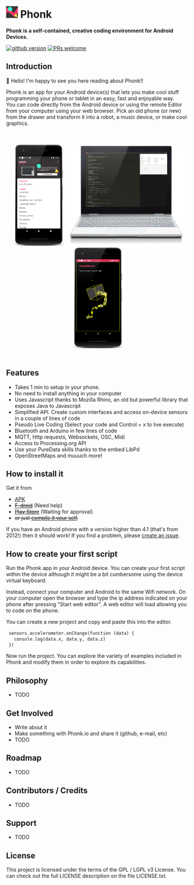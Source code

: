 # ![logo](./images/logo2.png) Phonk
**Phonk is a self-contained, creative coding environment for Android Devices.**

[![github version](https://img.shields.io/github/license/victordiaz/phonk.svg)](https//github.com/victordiaz/phonk)
[![PRs welcome](https://img.shields.io/badge/PRs-welcome-ff69b4.svg)](https://github.com/nhnent/tui.editor/issues?q=is%3Aissue+is%3Aopen+label%3A%22help+wanted%22)

## Introduction
:tada: Hello! I'm happy to see you here reading about Phonk!!

Phonk is an app for your Android device(s) that lets you make cool stuff programming your phone or tablet in an easy, fast and enjoyable way.<br />
You can code directly from the Android device or using the remote Editor from your computer using your web browser.
Pick an old phone (or new) from the drawer and transform it into a robot, a music device, or make cool graphics.

<p style="text-align: center; margin: 50px 0px;">
  <img src="./images/phonk_app.png" width="150" />
  <img src="./images/phonk_webide.png" width="320" />
  <img src="./images/phonk_script.png" width="150" />
</p>

<div style="text-align:center; margin: 50px 0">
</div>

## Features
- Takes 1 min to setup in your phone.
- No need to install anything in your computer
- Uses Javascript thanks to Mozilla Rhino, an old but powerful library that exposes Java to Javascript
- Simplified API. Create custom interfaces and access on-device sensors in a couple of lines of code
- Pseudo Live Coding (Select your code and Control + x to live execute)
- Bluetooth and Arduino in few lines of code
- MQTT, Http requests, Websockets, OSC, Midi
- Access to Processing.org API
- Use your PureData skills thanks to the embed LibPd
- OpenStreetMaps and muuuch more!

## How to install it
Get it from
- [APK](https://github.com/victordiaz/phonk/releases)
- ~~[F-droid](https://github.com/victordiaz/phonk/issues/6)~~ (Need help)
- ~~[Play Store]()~~ (Waiting for approval)
- ~~or just [compile it your self]().~~

If you have an Android phone with a version higher than 4.1 (that's from 2012!) then it should work! If you find a problem, please [create an issue](https://github.com/victordiaz/phonk/issues/new).

## How to create your first script
Run the Phonk app in your Android device. You can create your first script within the device although it might be a bit cumbersome using the device virtual keyboard.

Instead, connect your computer and Android to the same Wifi network. On your computer open the browser and type the ip address indicated on your phone after pressing "Start web editor". A web editor will load allowing you to code on the phone.

You can create a new project and copy and paste this into the editor.

     sensors.accelerometer.onChange(function (data) {
       console.log(data.x, data.y, data.z)
     })

Now run the project.
You can explore the variety of examples included in Phonk and modify them in order to explore its capabilities.


## Philosophy
- TODO

## Get Involved
- Write about it
- Make something with Phonk.io and share it (github, e-mail, etc)
- TODO

## Roadmap
- TODO

## Contributors / Credits
- TODO

## Support
- TODO

## License
This project is licensed under the terms of the GPL / LGPL v3 License. You can check out the full LICENSE description on the file LICENSE.txt.
